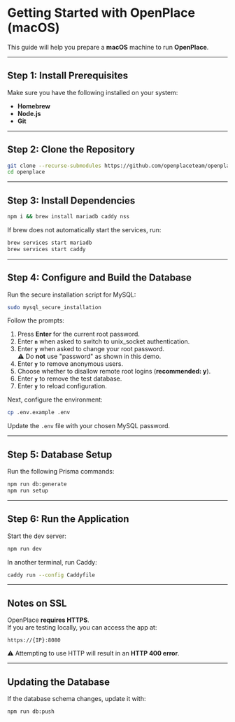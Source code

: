 # Getting Started with OpenPlace (macOS)

This guide will help you prepare a **macOS** machine to run **OpenPlace**.

---

## Step 1: Install Prerequisites
Make sure you have the following installed on your system:
- **Homebrew**
- **Node.js**
- **Git**

---

## Step 2: Clone the Repository
```bash
git clone --recurse-submodules https://github.com/openplaceteam/openplace
cd openplace
```

---

## Step 3: Install Dependencies
```bash
npm i && brew install mariadb caddy nss
```
If brew does not automatically start the services, run:
```bash
brew services start mariadb
brew services start caddy
```

---

## Step 4: Configure and Build the Database

Run the secure installation script for MySQL:
```bash
sudo mysql_secure_installation
```

Follow the prompts:
1. Press **Enter** for the current root password.
2. Enter **`n`** when asked to switch to unix_socket authentication.
3. Enter **`y`** when asked to change your root password.  
   ⚠️ Do **not** use "password" as shown in this demo.
4. Enter **`y`** to remove anonymous users.
5. Choose whether to disallow remote root logins (**recommended: y**).
6. Enter **`y`** to remove the test database.
7. Enter **`y`** to reload configuration.

Next, configure the environment:
```bash
cp .env.example .env
```
Update the `.env` file with your chosen MySQL password.

---

## Step 5: Database Setup

Run the following Prisma commands:
```bash
npm run db:generate
npm run setup
```

---

## Step 6: Run the Application

Start the dev server:
```bash
npm run dev
```

In another terminal, run Caddy:
```bash
caddy run --config Caddyfile
```

---

## Notes on SSL
OpenPlace **requires HTTPS**.  
If you are testing locally, you can access the app at:
```
https://{IP}:8080
```
⚠️ Attempting to use HTTP will result in an **HTTP 400 error**.

---

## Updating the Database
If the database schema changes, update it with:
```bash
npm run db:push
```
